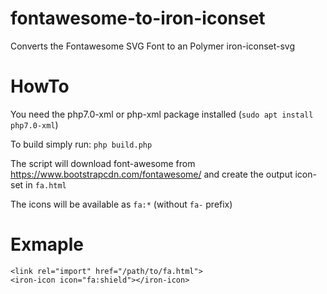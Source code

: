 # fontawesome-to-iron-iconset
Converts the Fontawesome SVG Font to an Polymer iron-iconset-svg
# HowTo
You need the php7.0-xml or php-xml package installed (```sudo apt install php7.0-xml```)

To build simply run: ```php build.php```

The script will download font-awesome from https://www.bootstrapcdn.com/fontawesome/ and create the output icon-set in ```fa.html```

The icons will be available as ```fa:*``` (without ```fa-``` prefix)

# Exmaple
```
<link rel="import" href="/path/to/fa.html">
<iron-icon icon="fa:shield"></iron-icon>
```
